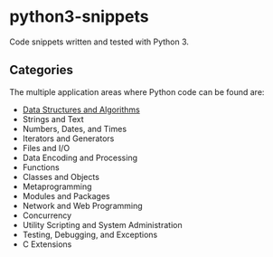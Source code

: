 # python3-snippets

Code snippets written and tested with Python 3.

## Categories

The multiple application areas where Python code can be found are:

* [Data Structures and Algorithms](data-structures-and-algorithms)
* Strings and Text
* Numbers, Dates, and Times
* Iterators and Generators
* Files and I/O
* Data Encoding and Processing
* Functions
* Classes and Objects
* Metaprogramming
* Modules and Packages
* Network and Web Programming
* Concurrency
* Utility Scripting and System Administration
* Testing, Debugging, and Exceptions
* C Extensions
